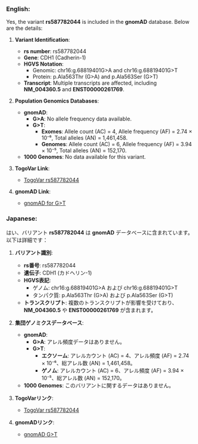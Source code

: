### English:
Yes, the variant **rs587782044** is included in the **gnomAD** database. Below are the details:

1. **Variant Identification**:
   - **rs number**: rs587782044
   - **Gene**: CDH1 (Cadherin-1)
   - **HGVS Notation**:
     - Genomic: chr16:g.68819401G>A and chr16:g.68819401G>T
     - Protein: p.Ala563Thr (G>A) and p.Ala563Ser (G>T)
   - **Transcript**: Multiple transcripts are affected, including **NM_004360.5** and **ENST00000261769**.

2. **Population Genomics Databases**:
   - **gnomAD**:
     - **G>A**: No allele frequency data available.
     - **G>T**:
       - **Exomes**: Allele count (AC) = 4, Allele frequency (AF) = 2.74 × 10⁻⁶, Total alleles (AN) = 1,461,458.
       - **Genomes**: Allele count (AC) = 6, Allele frequency (AF) = 3.94 × 10⁻⁵, Total alleles (AN) = 152,170.
   - **1000 Genomes**: No data available for this variant.

3. **TogoVar Link**:
   - [TogoVar rs587782044](https://togovar.org)

4. **gnomAD Link**:
   - [gnomAD for G>T](https://gnomad.broadinstitute.org/variant/16-68819401-G-T?dataset=gnomad_r4)

### Japanese:
はい、バリアント **rs587782044** は **gnomAD** データベースに含まれています。以下は詳細です：

1. **バリアント識別**:
   - **rs番号**: rs587782044
   - **遺伝子**: CDH1 (カドヘリン-1)
   - **HGVS表記**:
     - ゲノム: chr16:g.68819401G>A および chr16:g.68819401G>T
     - タンパク質: p.Ala563Thr (G>A) および p.Ala563Ser (G>T)
   - **トランスクリプト**: 複数のトランスクリプトが影響を受けており、**NM_004360.5** や **ENST00000261769** が含まれます。

2. **集団ゲノミクスデータベース**:
   - **gnomAD**:
     - **G>A**: アレル頻度データはありません。
     - **G>T**:
       - **エクソーム**: アレルカウント (AC) = 4、アレル頻度 (AF) = 2.74 × 10⁻⁶、総アレル数 (AN) = 1,461,458。
       - **ゲノム**: アレルカウント (AC) = 6、アレル頻度 (AF) = 3.94 × 10⁻⁵、総アレル数 (AN) = 152,170。
   - **1000 Genomes**: このバリアントに関するデータはありません。

3. **TogoVarリンク**:
   - [TogoVar rs587782044](https://togovar.org)

4. **gnomADリンク**:
   - [gnomAD G>T](https://gnomad.broadinstitute.org/variant/16-68819401-G-T?dataset=gnomad_r4)